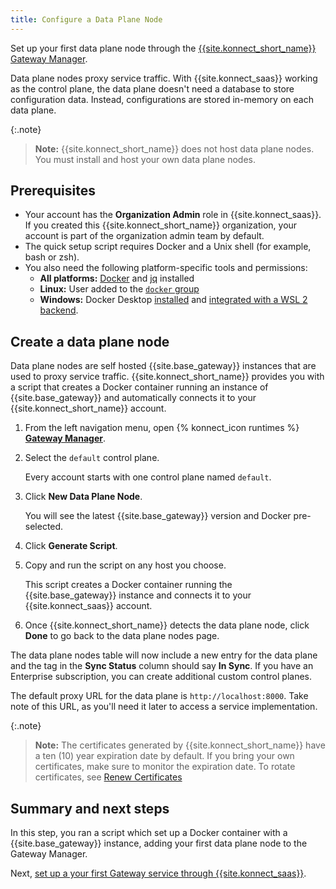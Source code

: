 ```yaml
---
title: Configure a Data Plane Node
---
```


Set up your first data plane node through the
[{{site.konnect_short_name}} Gateway Manager](/konnect/gateway-manager).


Data plane nodes proxy service traffic. With
{{site.konnect_saas}} working as the control plane, the
data plane doesn't need a database to store configuration data. Instead,
configurations are stored in-memory on each data plane.

{:.note}
> **Note:** {{site.konnect_short_name}} does not host data plane nodes. You must install and host your own
data plane nodes.

## Prerequisites

* Your account has the **Organization Admin** role in
{{site.konnect_saas}}. If you created this {{site.konnect_short_name}} organization, your account
is part of the organization admin team by default.
* The quick setup script requires Docker and a Unix shell (for example, bash or
  zsh). 
* You also need the following platform-specific tools and permissions:
  * **All platforms:** [Docker](https://docs.docker.com/get-docker/) and [jq](https://stedolan.github.io/jq/) installed
  * **Linux:** User added to the [`docker` group](https://docs.docker.com/engine/install/linux-postinstall/)
  * **Windows:** Docker Desktop [installed](https://docs.docker.com/docker-for-windows/install/#install-docker-desktop-on-windows) and [integrated with a WSL 2 backend](https://docs.docker.com/docker-for-windows/wsl/).

## Create a data plane node

Data plane nodes are self hosted {{site.base_gateway}} instances that are used to proxy service traffic. {{site.konnect_short_name}} provides you with a script that creates a Docker container running an instance of {{site.base_gateway}} and automatically connects it to your {{site.konnect_short_name}} account.

1. From the left navigation menu, open {% konnect_icon runtimes %} [**Gateway Manager**](https://cloud.konghq.com/gateway-manager).

1. Select the `default` control plane.

    Every account starts with one control plane named `default`. 

1. Click **New Data Plane Node**.

    You will see the latest {{site.base_gateway}} version and Docker pre-selected.

1. Click **Generate Script**.

1. Copy and run the script on any host you choose.

    This script creates a Docker container running the
    {{site.base_gateway}} instance and connects it to your
    {{site.konnect_saas}} account.

1. Once {{site.konnect_short_name}} detects the data plane node, click **Done** to go back to the data plane nodes page.

The data plane nodes table will now include
a new entry for the data plane and the tag in the **Sync Status** column should
say **In Sync**. If you have an Enterprise subscription, you can create additional custom control planes.

The default proxy URL for the data plane is `http://localhost:8000`. Take
note of this URL, as you'll need it later to access a service
implementation.

{:.note}
> **Note:** The certificates generated by {{site.konnect_short_name}} have a ten (10) year expiration
date by default. If you bring your own certificates, make sure to monitor the
expiration date. To rotate certificates, see
[Renew Certificates](/konnect/gateway-manager/data-plane-nodes/renew-certificates)

## Summary and next steps

In this step, you ran a script which set up a Docker container with a
{{site.base_gateway}} instance, adding your first data plane node to the Gateway Manager.

Next, [set up a your first Gateway service through {{site.konnect_saas}}](/konnect/getting-started/deploy-service/).
